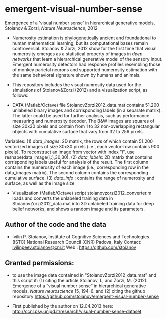 # emergent-visual-number-sense
Emergence of a 'visual number sense' in hierarchical generative models, Stoianov &amp; Zorzi, *Nature Neuroscience*, 2012

* Numerosity estimation is phylogenetically ancient and foundational to human mathematical learning, but its computational bases remain controversial. Stoianov & Zorzi, 2012 show for the first time that visual numerosity emerges as a statistical property of images in *deep networks* that learn a hierarchical generative model of the sensory input. Emergent numerosity detectors had response profiles resembling those of monkey parietal neurons and supported numerosity estimation with the same behavioral signature shown by humans and animals.

* This repository includes the visual numrosity data used for the simulations of Stoianov&Zorzi (2012) and a visualization script, as follows:

* DATA (Matlab/Octave) file StoianovZorzi2012_data.mat contains 51.200 unlabeled binary images and corrisponding labels (in a separate matrix). The latter could be used for further analysis, such as performance measuring and numerosity decoder. The B&W images are squares of size 30x30 pixels and contain from 1 to 32 non-overlapping rectangular objects with cumulative surface that vary from 32 to 256 pixels.

Variables: (1) *data_images*: 2D matrix, the rows of which contain 51.200 vectorized images of size 30x30 pixels (i.e., each vector-row contains 900 pixels). To reconstruct an image from vector with index "i", use reshape(data_image(i,:),30,30). (2) *data_labels*: 2D matrix that contains corrisponding labels useful for analysis of the result. The first column contains the numerosity of each image (i.e., corresponding row in the data_images matrix). The second column contains the corresponding cumulative surface. (3) *data_info* : contains the range of numerosity and surface, as well as the image size

* Visualization (Matlab/Octave) script stoianovzorzi2012_converter.m loads and converts the unlabeled training data in StoianovZorzi2012_data.mat into 3D unlabeled training data for deep belief networks, and shows a random image and its parameters.

##  Author of the code and the data

*  Ivilin P. Stoianov, 
   Institute of Cognitive Sciences and Technologies (ISTC)
   National Research Council (CNR)
   Padova, Italy
   Contact: ivilinpeev.stoianov@cnr.it
   Web	  : https://github.com/stoianov

## Granted permissions:
* to use the image data contained in "StoianovZorzi2012_data.mat" and this script if: (1) citing the article Stoianov, I., and Zorzi, M. (2012). Emergence of a “visual number sense” in hierarchical generative models. *Nature neuroscience* 15, 194–6. and (2) citing the github repository https://github.com/stoianov/emergent-visual-number-sense

* First published by the author on 12.04.2013 here: http://ccnl.psy.unipd.it/research/visual-number-sense-dataset
